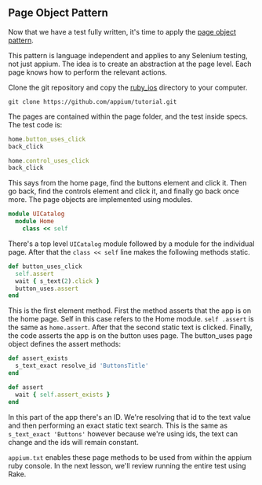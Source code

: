## Page Object Pattern

Now that we have a test fully written, it's time to apply the
[page object pattern](https://code.google.com/p/selenium/wiki/PageObjects).

This pattern is language independent and applies to any Selenium testing,
not just appium. The idea is to create an abstraction at the page level. Each
page knows how to perform the relevant actions.

Clone the git repository and copy the [ruby_ios](https://github.com/appium/tutorial/tree/master/modules/source/ruby_ios)
directory to your computer.

`git clone https://github.com/appium/tutorial.git`

The pages are contained within the page folder, and the test inside specs.
The test code is:

```ruby
home.button_uses_click
back_click

home.control_uses_click
back_click
```

This says from the home page, find the buttons element and click it. Then go
back, find the controls element and click it, and finally go back once more.
The page objects are implemented using modules.

```ruby
module UICatalog
  module Home
    class << self
```

There's a top level `UICatalog` module followed by a module for the
individual page. After that the `class << self` line makes the following
methods static.

```ruby
def button_uses_click
  self.assert
  wait { s_text(2).click }
  button_uses.assert
end
```

This is the first element method. First the method asserts that the app
is on the home page. Self in this case refers to the Home module. `self
.assert` is the same as `home.assert`. After that the second static text
is clicked. Finally, the code asserts the app is on the button uses page.
The button_uses page object defines the assert methods:

```ruby
def assert_exists
  s_text_exact resolve_id 'ButtonsTitle'
end

def assert
  wait { self.assert_exists }
end
```

In this part of the app there's an ID. We're resolving that id to the text
value and then performing an exact static text search. This is the same as
`s_text_exact 'Buttons'` however because we're using ids,
the text can change and the ids will remain constant.

`appium.txt` enables these page methods to be used from within the appium
ruby console. In the next lesson, we'll review running the entire test using
Rake.